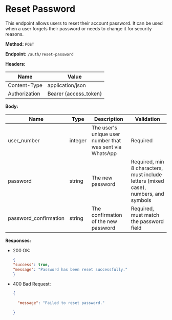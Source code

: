 # Reset Password

This endpoint allows users to reset their account password. It can be used when a user forgets their password or needs to change it for security reasons.

**Method:** `POST`

**Endpoint:** `/auth/reset-password`

**Headers:**

| Name         | Value            |
|--------------|------------------|
| Content-Type | application/json |
| Authorization | Bearer {access_token} |

**Body:**

| Name                  | Type   | Description                   | Validation                                             |
|-----------------------|--------|-------------------------------|--------------------------------------------------------|
| user_number           | integer | The user's unique user number that was sent via WhatsApp | Required                                              |
| password              | string | The new password              | Required, min 8 characters, must include letters (mixed case), numbers, and symbols |
| password_confirmation | string | The confirmation of the new password | Required, must match the password field         |

**Responses:**

- 200 OK:
  ```json
  {
  "success": true,
  "message": "Password has been reset successfully."
  }
  ```

- 400 Bad Request:
  ```json
  {
     
    "message": "Failed to reset password."
    
  }
  ```

